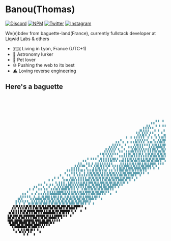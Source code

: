 # Banou(Thomas)

[![Discord](https://img.shields.io/badge/discord-banou-7289DA)](https://discord.com)
[![NPM](https://img.shields.io/badge/npm-Banou26-red)](https://www.npmjs.com/~banou26)
[![Twitter](https://img.shields.io/twitter/url?style=social&url=https%3A%2F%2Ftwitter.com%2Fbanou26)](https://twitter.com/banou26)
[![Instagram](https://img.shields.io/badge/Instagram-E4405F?logo=instagram&logoColor=white)](https://www.instagram.com/banou1230/)

We(e)bdev from baguette-land(France), currently fullstack developer at Liqwid Labs & others

- :fr: Living in Lyon, France (UTC+1)
- :milky_way: Astronomy lurker
- :dog: Pet lover
- :globe_with_meridians: Pushing the web to its best
- :warning: Loving reverse engineering

## Here's a baguette
```md
                                                                                     ▖    ▖▖▖▖▖
                                                                                ▗ ▖▖▝ ▘▝▖▌▌▌▌▄▐▐▗
                                                                            ▗▗▐▝▖▚▗ ▘▝ ▚▞▙▚▚▚▞▐▐▐
                                                                          ▝▝▝▞▖▌▌▚▘▞▝▖▘▙▜▞▌▌▌▌▌▌▌▘
                                                                      ▗ ▖▝ ▝▗▗▝▞▐▗▚▚▚▚▜▙▚▚▜▐▐▞▟▐▝
                                                                ▖▖▘▘ ▘  ▗ ▘▚▚▜▚▚▚▗▚▚▚▜▚▚▜▐▐▐▐▝
                                                            ▗▗▚▚▗ ▘▝ ▘▘▝▗▝▞▞▛▟▗▚▐▝▌▙▜▐▞▞▞▞▞
                                                         ▗▗▀▞▞▞▗▗▝ ▘▗▝▝▞▞▟▟▜▚▚▚▚▚▜▐▐▐▞▞▞▝
                                                     ▖ ▖▗▗▚▚▜▝▗▘▖▝▖▚▗▞▙▛▛▞▞▟▐▚▜▐▐▐▞▟▝▝
                                                ▗▗▝▗ ▗ ▖▖▙▚▚▚▘▚▗▖▚▗▚▙▜▚▌▛▞▛▞▞▛▞▙▚▌▌▘▝
                                             ▗▗▚▚▘▘▖▝ ▖▖▞▞▌▌▌▘▘▌▞▞▙▙▙▜▚▜▞▛▞▞▙▜▞▞▝
                                           ▗▚▚▚▚▘▝▖▖▘▖▖▟▞▛▞▞▞▞▐▐▐▜▞▄▞▙▜▞▟▞▛▜▝▖▝
                                        ▗▝▝▌▚▚▚▘▘▘▖▖▌▌▛▄▜▐▐▚▚▐▐▚▛▟▞▙▜▞▙▜▞▞▝▖▘
                                  ▖▖▘▝▝▝ ▞▌▌▌▌▙▜▚▘▖▟▐▐▞▙▚▙▜▐▟▞▙▛▟▚█▞▛▀▞▗  ▘
                              ▗▗▚▚▄▝▐▗▘▞▟▐▞▞▞▟▝▖▖▖▞▞▟▟▞▞▙▚▜▚▙▜▟▟▜▀▖▘▘▘
                           ▖▖▌▌▌▌▄▗▝▖▖▟▐▞▙▚▚▞▗▗▝▖▌█▟▚▙▜▜▞▛▛▙▜▜▝▝ ▘ ▘
                        ▖ ▘▖▖▘▌▚▐▗▐▗▚▜▞▙▜▞▟▐▐▞▙▜▞▞▟▞█▞▛▙▛▛▀▞▝ ▝
                   ▖▗▝ ▘ ▚▗▖▞▟▞▖▌▌▌▙▟▚▜▞▙▜▐▚▛▟▞▙▜▜▟▟▚▛▜▝▗▝
              ▗▗ ▘▖▗▗ ▚▐▐▐▗▐▟▚▚▚▚▙▛▟▐▀▙▜▟▞▛▙▜▞▛▟▙▛▞▞▘▝
          ▗ ▞▝▗▗▝▖▖▘▖▞▄▚▚▙█▜▞▌▌▚▘▚▚▙▜▜▞▙▚▛▙▜▙▛▛▌▘▝
       ▗▗▝ ▗ ▞▗▗▗▚▐▐▟▟▟█▛▙▙▚▌▙▜▞▞▙▙▜▜▚█▞█▟▜▚▘▘▖ ▝
     ▗▞▞▝▝▝▖▞▄▟▄▜▟▜▌▙▜▚▌▛▄▚▛▟▞▙▜▟▚▙▜▜▙▙▜▘▘▖
    ▐▝▞▝▞▝▄▐▞▟▞▟▚▙▌▛▟▚▙▜▞▙▜▞▙█▞▙▛▙▛▛▚▘▗
   ▞▞▚▚▚▚▛▞▌▛▟▞▙▜▟▟▜▟▜▟▜▟▜▚▛▙▙▛▛▀▝ ▖
 ▗▞▟▐▐▐▚▛▟▜▜▜▟▜▜▚▙▙█▟▙▜▚▛█▜▜▘▚▝  ▘
 ▙▛▟▜▚▛▙▛▛▛▛█▟▜▜▛▙▛▟▟▟▛▛▜▝▝ ▝
 ▜▛▙█▛█▙█▛█▜▙▜▜▙█▙█▜▞▞▝▝
  ▀▛▙█▙█▟▛█▜▟█▜▚▚▘▘▘
   ▝▗▝▄▚▚▀▌▛▝ ▘▖
        ▘▝  ▝
```
